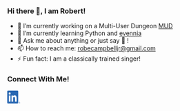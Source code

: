 ### Hi there 👋, I am Robert!

<!--
**robecampbelljr/robecampbelljr** is a ✨ _special_ ✨ repository because its `README.md` (this file) appears on your GitHub profile.

Here are some ideas to get you started:
-->

- 🔭 I’m currently working on a Multi-User Dungeon [MUD]
- 🌱 I’m currently learning Python and [evennia]
- 💬 Ask me about anything or just say 👋 !
- 📫 How to reach me: robecampbelljr@gmail.com
- ⚡ Fun fact: I am a classically trained singer!

### Connect With Me!
[<img src="./img/LI-In-Bug.png" alt="LinkedIn" width="30px" height="30px">]

[MUD]: https://github.com/recampbelljr/MUD
[<img src="./img/LI-In-Bug.png" alt="LinkedIn" width="30px" height="30px">]: https://www.linkedin.com/in/robecampbelljr/
[evennia]: https://www.evennia.com/
